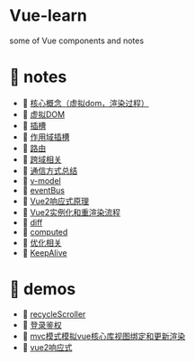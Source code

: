 <!--
 * @Author: luoxi
 * @LastEditTime: 2022-07-16 20:59:55
 * @LastEditors: your name
 * @Description: 
-->
# Vue-learn
some of Vue components and notes

# 📘 notes

- 📖 [核心概念（虚拟dom，渲染过程）](./notes/核心概念.md)  
- 📖 [虚拟DOM](./notes/虚拟DOM.md)  
- 📖 [插槽](./notes/插槽.md)  
- 📖 [作用域插槽](./scoped-slots-demo/README.md)  
- 📖 [路由](./notes/路由.md)  
- 📖 [跨域相关](./notes/跨域相关.md)  
- 📖 [通信方式总结](./notes/通信方式总结.md)  
- 📖 [v-model](./notes/v-model.md)  
- 📖 [eventBus](./notes/eventBus.md)  
- 📖 [Vue2响应式原理](./notes/vue2响应式原理.md)  
- 📖 [Vue2实例化和重渲染流程](./notes/Vue2实例化和重渲染流程.md)  
- 📖 [diff](./notes/Diff.md)  
- 📖 [computed](./notes/computed.md)  
- 📖 [优化相关](./notes/优化相关.md)  
- 📖 [KeepAlive](./notes/KeepAlive.md)  

#  🗻 demos

- 🍉 [recycleScroller](./demos/recycle-scroller-demo/README.md)  
- 🥥 [登录鉴权](./user-demo/README.md)  
- 🍋 [mvc模式模拟vue核心库视图绑定和更新渲染](./demos/mvc/mvc.js)  
- 🍊 [vue2响应式](./demos/vue2-reactive/reactivity.js)  